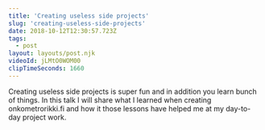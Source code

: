 ```yaml
---
title: 'Creating useless side projects'
slug: 'creating-useless-side-projects'
date: 2018-10-12T12:30:57.723Z
tags:
  - post
layout: layouts/post.njk
videoId: jLMtO0WOM00
clipTimeSeconds: 1660
---
```


Creating useless side projects is super fun and in addition you learn bunch of things. In this talk I will share what I learned when creating onkometrorikki.fi and how it those lessons have helped me at my day-to-day project work.
